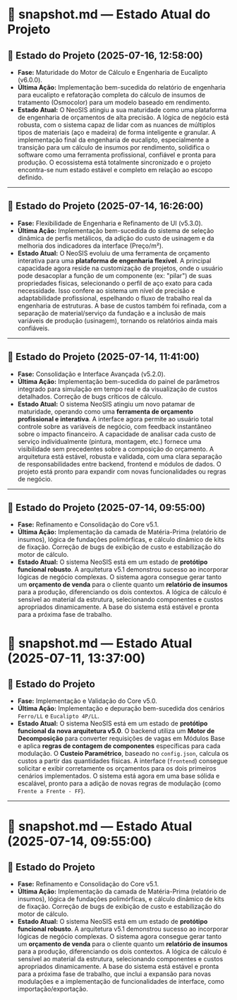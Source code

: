 # 📸 snapshot.md — Estado Atual do Projeto


## 🚀 Estado do Projeto (2025-07-16, 12:58:00)
- **Fase:** Maturidade do Motor de Cálculo e Engenharia de Eucalipto (v6.0.0).
- **Última Ação:** Implementação bem-sucedida do relatório de engenharia para eucalipto e refatoração completa do cálculo de insumos de tratamento (Osmocolor) para um modelo baseado em rendimento.
- **Estado Atual:** O NeoSIS atingiu a sua maturidade como uma plataforma de engenharia de orçamentos de alta precisão. A lógica de negócio está robusta, com o sistema capaz de lidar com as nuances de múltiplos tipos de materiais (aço e madeira) de forma inteligente e granular. A implementação final da engenharia de eucalipto, especialmente a transição para um cálculo de insumos por rendimento, solidifica o software como uma ferramenta profissional, confiável e pronta para produção. O ecossistema está totalmente sincronizado e o projeto encontra-se num estado estável e completo em relação ao escopo definido.

---

## 🚀 Estado do Projeto (2025-07-14, 16:26:00)
- **Fase:** Flexibilidade de Engenharia e Refinamento de UI (v5.3.0).
- **Última Ação:** Implementação bem-sucedida do sistema de seleção dinâmica de perfis metálicos, da adição do custo de usinagem e da melhoria dos indicadores da interface (Preço/m²).
- **Estado Atual:** O NeoSIS evoluiu de uma ferramenta de orçamento interativa para uma **plataforma de engenharia flexível**. A principal capacidade agora reside na customização de projetos, onde o usuário pode desacoplar a função de um componente (ex: "pilar") de suas propriedades físicas, selecionando o perfil de aço exato para cada necessidade. Isso confere ao sistema um nível de precisão e adaptabilidade profissional, espelhando o fluxo de trabalho real da engenharia de estruturas. A base de custos também foi refinada, com a separação de material/serviço da fundação e a inclusão de mais variáveis de produção (usinagem), tornando os relatórios ainda mais confiáveis.

---

## 🚀 Estado do Projeto (2025-07-14, 11:41:00)
- **Fase:** Consolidação e Interface Avançada (v5.2.0).
- **Última Ação:** Implementação bem-sucedida do painel de parâmetros integrado para simulação em tempo real e da visualização de custos detalhados. Correção de bugs críticos de cálculo.
- **Estado Atual:** O sistema NeoSIS atingiu um novo patamar de maturidade, operando como uma **ferramenta de orçamento profissional e interativa**. A interface agora permite ao usuário total controle sobre as variáveis de negócio, com feedback instantâneo sobre o impacto financeiro. A capacidade de analisar cada custo de serviço individualmente (pintura, montagem, etc.) fornece uma visibilidade sem precedentes sobre a composição do orçamento. A arquitetura está estável, robusta e validada, com uma clara separação de responsabilidades entre backend, frontend e módulos de dados. O projeto está pronto para expandir com novas funcionalidades ou regras de negócio.

---

## 🚀 Estado do Projeto (2025-07-14, 09:55:00)
- **Fase:** Refinamento e Consolidação do Core v5.1.
- **Última Ação:** Implementação da camada de Matéria-Prima (relatório de insumos), lógica de fundações polimórficas, e cálculo dinâmico de kits de fixação. Correção de bugs de exibição de custo e estabilização do motor de cálculo.
- **Estado Atual:** O sistema NeoSIS está em um estado de **protótipo funcional robusto**. A arquitetura v5.1 demonstrou sucesso ao incorporar lógicas de negócio complexas. O sistema agora consegue gerar tanto um **orçamento de venda** para o cliente quanto um **relatório de insumos** para a produção, diferenciando os dois contextos. A lógica de cálculo é sensível ao material da estrutura, selecionando componentes e custos apropriados dinamicamente. A base do sistema está estável e pronta para a próxima fase de trabalho.


# 📸 snapshot.md — Estado Atual (2025-07-11, 13:37:00)



## 🚀 Estado do Projeto
- **Fase:** Implementação e Validação do Core v5.0.
- **Última Ação:** Implementação e depuração bem-sucedida dos cenários `Ferro/LL` e `Eucalipto 4P/LL`.
- **Estado Atual:** O sistema NeoSIS está em um estado de **protótipo funcional da nova arquitetura v5.0**. O backend utiliza um **Motor de Decomposição** para converter requisições de vagas em Módulos Base e aplica **regras de contagem de componentes** específicas para cada modulação. O **Custeio Paramétrico**, baseado no `config.json`, calcula os custos a partir das quantidades físicas. A interface (`frontend`) consegue solicitar e exibir corretamente os orçamentos para os dois primeiros cenários implementados. O sistema está agora em uma base sólida e escalável, pronto para a adição de novas regras de modulação (como `Frente a Frente - FF`).

---

# 📸 snapshot.md — Estado Atual (2025-07-14, 09:55:00)

## 🚀 Estado do Projeto
- **Fase:** Refinamento e Consolidação do Core v5.1.
- **Última Ação:** Implementação da camada de Matéria-Prima (relatório de insumos), lógica de fundações polimórficas, e cálculo dinâmico de kits de fixação. Correção de bugs de exibição de custo e estabilização do motor de cálculo.
- **Estado Atual:** O sistema NeoSIS está em um estado de **protótipo funcional robusto**. A arquitetura v5.1 demonstrou sucesso ao incorporar lógicas de negócio complexas. O sistema agora consegue gerar tanto um **orçamento de venda** para o cliente quanto um **relatório de insumos** para a produção, diferenciando os dois contextos. A lógica de cálculo é sensível ao material da estrutura, selecionando componentes e custos apropriados dinamicamente. A base do sistema está estável e pronta para a próxima fase de trabalho, que inclui a expansão para novas modulações e a implementação de funcionalidades de interface, como importação/exportação.